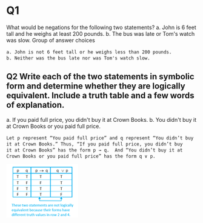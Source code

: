 # Q1
What would be negations for the following two statements?
a. John is 6 feet tall and he weighs at least 200 pounds.
b. The bus was late or Tom's watch was slow.
Group of answer choices
 
    a. John is not 6 feet tall or he weighs less than 200 pounds.
    b. Neither was the bus late nor was Tom's watch slow.


## Q2 Write each of the two statements in symbolic form and determine whether they are logically equivalent. Include a truth table and a few words of explanation.
a. If you paid full price, you didn't buy it at Crown Books.
b. You didn't buy it at Crown Books or you paid full price.


    Let p represent “You paid full price” and q represent “You didn’t buy it at Crown Books.” Thus, “If you paid full price, you didn’t buy
    it at Crown Books” has the form p → q.  And “You didn’t buy it at Crown Books or you paid full price” has the form q ∨ p.
![](https://github.com/JeffreybVilla/ComputerScienceBSPATH/blob/main/CISP%20440%20Discrete%20Structures/images/2_2_pq_truth_2T1.png)
